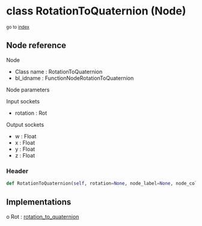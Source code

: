 # class RotationToQuaternion (Node)

<sub>go to [index](/docs/index.md)</sub>

## Node reference

Node
 - Class name : RotationToQuaternion
 - bl_idname : FunctionNodeRotationToQuaternion

Node parameters

Input sockets
 - rotation : Rot

Output sockets
 - w : Float
 - x : Float
 - y : Float
 - z : Float

### Header

``` python
def RotationToQuaternion(self, rotation=None, node_label=None, node_color=None):
```

## Implementations

o Rot : [rotation_to_quaternion](/docs/GeoNodes_classes/rotation_to_quaternion.md) 

